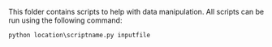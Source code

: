 This folder contains scripts to help with data manipulation. All scripts can be run using the following command:  
```
python location\scriptname.py inputfile
```
